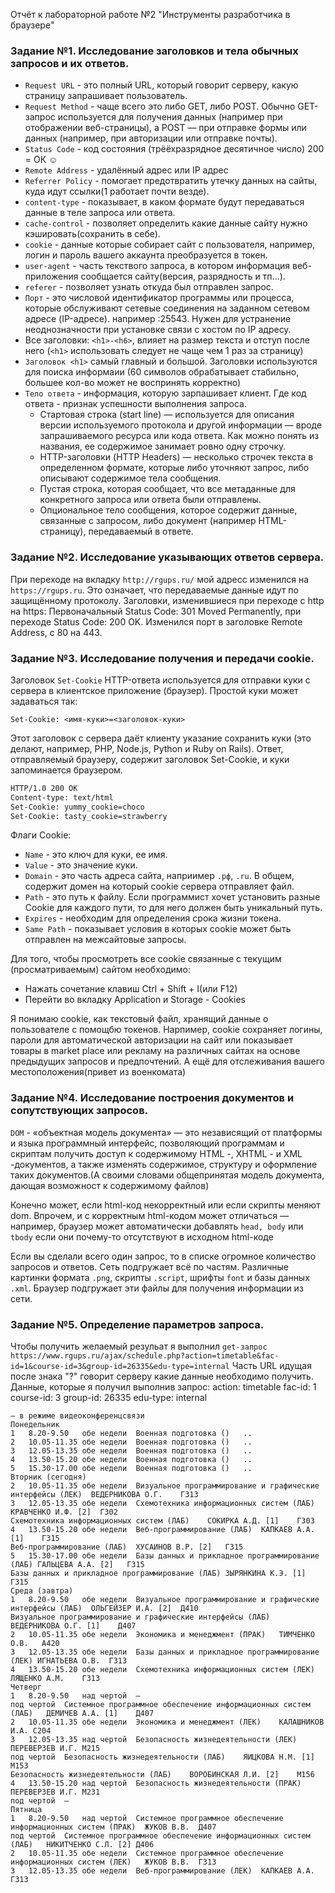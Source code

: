 Отчёт к лабораторной работе №2 "Инструменты разработчика в браузере"

### Задание №1. Исследование заголовков и тела обычных запросов и их ответов.

* `Request URL` - это полный URL, который говорит серверу, какую страницу запрашивает пользователь.
* `Request Method` - чаще всего это либо GET, либо POST. Обычно GET-запрос используется для получения данных (например при отображении веб-страницы), а POST — при отправке формы или данных (например, при авторизации или отправке почты).
* `Status Code` - код состояния (трёёхразрядное десятичное число) 200 = ОК ☺ 
* `Remote Address` - удалённый адрес или IP адрес
* `Referrer Policy` - помогает предотвратить утечку данных на сайты, куда идут ссылки(1 работает почти везде).
* `content-type` - показывает, в каком формате будут передаваться данные в теле запроса или ответа.
* `cache-control` - позволяет определить какие данные сайту нужно кэшировать(сохранить в себе).
* `cookie` - данные которые собирает сайт с пользователя, например, логин и пароль вашего аккаунта преобразуется в токен.
* `user-agent` - часть текствого запроса, в котором информация веб-приложения сообщается сайту(версия, разрядность и тп...).
* `referer` - позволяет узнать откуда был отправлен запрос.
* `Порт` - это числовой идентификатор программы или процесса, которые обслуживают сетевые соединения на заданном сетевом адресе (IP-адресе). например :25543. Нужен для устранение неоднозначности при установке связи с хостом по IP адресу.
*  Все заголовки: `<h1>-<h6>`, влияет на размер текста и отступ после него (`<h1>` использовать следует не чаще чем 1 раз за страницу)
* `Заголовок <h1>` самый главный и большой. Заголовки используются для поиска информаии (60 символов обрабатывает стабильно, большее кол-во может не воспринять корректно)  
* `Тело ответа` - информация, которую зарпашивает клиент. Где код ответа - признак успешности выполнения запроса.
    - Стартовая строка (start line) — используется для описания версии используемого протокола и другой информации — вроде запрашиваемого ресурса или кода ответа. Как можно понять из названия, ее содержимое занимает ровно одну строчку.
    - HTTP-заголовки (HTTP Headers) — несколько строчек текста в определенном формате, которые либо уточняют запрос, либо описывают содержимое тела сообщения.
    - Пустая строка, которая сообщает, что все метаданные для конкретного запроса или ответа были отправлены.
    - Опциональное тело сообщения, которое содержит данные, связанные с запросом, либо документ (например HTML-страницу), передаваемый в  ответе.


### Задание №2. Исследование указывающих ответов сервера.

При переходе на вкладку `http://rgups.ru/` мой адресс изменился на `https://rgups.ru`. Это означает, что передаваемые данные идут по защищённому протоколу.
Заголовки, изменившиеся при переходе с http на https: Первоначальный Status Code: 301 Moved Permanently, при переходе Status Code: 200 OK.
Изменился порт в заголовке Remote Address, c 80 на 443.

### Задание №3. Исследование получения и передачи cookie.

Заголовок `Set-Cookie` HTTP-ответа используется для отправки куки с сервера в клиентское приложение (браузер). Простой куки может задаваться так:  
```
Set-Cookie: <имя-куки>=<заголовок-куки>
```  
Этот заголовок с сервера даёт клиенту указание сохранить куки (это делают, например, PHP, Node.js, Python и Ruby on Rails). Ответ, отправляемый браузеру, содержит заголовок Set-Cookie, и куки запоминается браузером.
```html
HTTP/1.0 200 OK
Content-type: text/html
Set-Cookie: yummy_cookie=choco
Set-Cookie: tasty_cookie=strawberry
```
Флаги Cookie: 
* `Name` - это ключ для куки, ее имя.
* `Value` - это значение куки.
* `Domain` - это часть адреса сайта, наприимер `.рф`, `.ru`. В общем, содержит домен на который cookie сервера отправляет файл.
* `Path` - это путь к файлу. Если программист хочет установить разные Cookie для каждого пути, то для него должен быть уникальный путь.
* `Expires` - необходим для определения срока жизни токена.
* `Same Path` - показывает условия в которых cookie может быть отправлен на межсайтовые запросы.

Для того, чтобы просмотреть все cookie связанные с текущим (просматриваемым) сайтом необходимо:  
* Нажать сочетание клавиш Ctrl + Shift + I(или F12) 
* Перейти во вкладку Application и Storage - Cookies  

Я понимаю cookie, как текстовый файл, хранящий данные о пользователе с помощбю токенов. Нарпимер, cookie сохраняет логины, пароли для автоматической авторизации на сайт или показывает товары в market place или рекламу на различных сайтах на основе предыдущих запросов и предпочтений. А ещё для отслеживания вашего местоположения(привет из военкомата)

### Задание №4. Исследование построения документов и сопутствующих запросов.

`DOM` - «объектная модель документа» — это независящий от платформы и языка программный интерфейс, позволяющий программам и скриптам получить доступ к содержимому HTML -, XHTML - и XML -документов, а также изменять содержимое, структуру и оформление таких документов.(А своими словами общепринятая модель документа, дающая возможност к содержимому файлов)

Конечно может, если html-код некорректный или если скрипты меняют dom. Впрочем, и с корректным html-кодом может отличаться — например, браузер может автоматически добавлять `head, body` или `tbody` если они почему-то отсутствуют в исходном html-коде

Если вы сделали всего один запрос, то в списке огромное количество запросов и ответов. Сеть подгружает всё по частям. Различные картинки формата `.png`, скрипты `.script`, шрифты `font` и базы данных `.xml`. Браузер подгружает эти файлы для получения информации из сети.

### Задание №5. Определение параметров запроса.

Чтобы получить желаемый резульат я выполнил `get-запрос`   
`https://www.rgups.ru/ajax/schedule.php?action=timetable&fac-id=1&course-id=3&group-id=26335&edu-type=internal`
 Часть URL идущая после знака "?" говорит серверу какие данные необходимо получить.
 Данные, которые я получил выполнив запрос: action: timetable fac-id: 1 course-id: 3 group-id: 26335 edu-type: internal
```
– в режиме видеоконференцсвязи
Понедельник
1	8.20-9.50	обе недели	Военная подготовка ()	..	
2	10.05-11.35	обе недели	Военная подготовка ()	..	
3	12.05-13.35	обе недели	Военная подготовка ()	..	
4	13.50-15.20	обе недели	Военная подготовка ()	..	
5	15.30-17.00	обе недели	Военная подготовка ()	..	
Вторник (сегодня)
2	10.05-11.35	обе недели	Визуальное программирование и графические интерфейсы (ЛЕК)	ВЕДЕРНИКОВА О.Г.	Г313
3	12.05-13.35	обе недели	Схемотехника информационных систем (ЛАБ)	КРАВЧЕНКО И.Ф. [2]	Г302
Схемотехника информационных систем (ЛАБ)	СОКИРКА А.Д. [1]	Г303
4	13.50-15.20	обе недели	Веб-программирование (ЛАБ)	КАПКАЕВ А.А. [1]	Г315
Веб-программирование (ЛАБ)	ХУСАИНОВ В.Р. [2]	Г315
5	15.30-17.00	обе недели	Базы данных и прикладное программирование (ЛАБ)	ГАЛЬЦЕВА А.А. [2]	Г315
Базы данных и прикладное программирование (ЛАБ)	ЗЫРЯНКИНА К.Э. [1]	Г315
Среда (завтра)
1	8.20-9.50	обе недели	Визуальное программирование и графические интерфейсы (ЛАБ)	ОЛЬГЕЙЗЕР И.А. [2]	Д410
Визуальное программирование и графические интерфейсы (ЛАБ)	ВЕДЕРНИКОВА О.Г. [1]	Д407
2	10.05-11.35	обе недели	Экономика и менеджмент (ПРАК)	ТИМЧЕНКО О.В.	А420
3	12.05-13.35	обе недели	Базы данных и прикладное программирование (ЛЕК)	ИГНАТЬЕВА О.В.	Г313
4	13.50-15.20	обе недели	Схемотехника информационных систем (ЛЕК)	ЛЯЩЕНКО А.М.	Г313
Четверг
1	8.20-9.50	над чертой	—		
под чертой	Системное программное обеспечение информационных систем (ЛАБ)	ДЕМИЧЕВ А.А. [1]	Д407
2	10.05-11.35	обе недели	Экономика и менеджмент (ЛЕК)	КАЛАШНИКОВ И.А.	С204
3	12.05-13.35	над чертой	Безопасность жизнедеятельности (ЛЕК)	ПЕРЕВЕРЗЕВ И.Г.	М215
под чертой	Безопасность жизнедеятельности (ЛАБ)	ЯИЦКОВА Н.М. [1]	М153
Безопасность жизнедеятельности (ЛАБ)	ВОРОБИНСКАЯ Л.И. [2]	М156
4	13.50-15.20	над чертой	Безопасность жизнедеятельности (ПРАК)	ПЕРЕВЕРЗЕВ И.Г.	М231
под чертой	—		
Пятница
1	8.20-9.50	над чертой	Системное программное обеспечение информационных систем (ПРАК)	ЖУКОВ В.В.	Д407
под чертой	Системное программное обеспечение информационных систем (ЛАБ)	НИКИТЧЕНКО С.Л. [2]	Д406
2	10.05-11.35	обе недели	Системное программное обеспечение информационных систем (ЛЕК)	ЖУКОВ В.В.	Г313
3	12.05-13.35	обе недели	Веб-программирование (ЛЕК)	КАПКАЕВ А.А.	Г313
```
